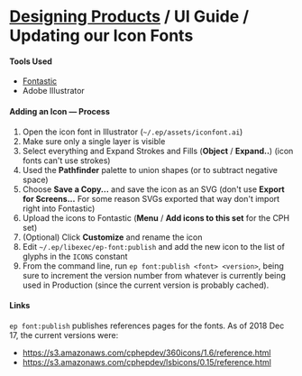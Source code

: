 # [Designing Products](../../designing_products.md) / UI Guide / Updating our Icon Fonts


#### Tools Used

 - [Fontastic](http://app.fontastic.me/)
 - Adobe Illustrator


#### Adding an Icon — Process

 1. Open the icon font in Illustrator (`~/.ep/assets/iconfont.ai`)
 2. Make sure only a single layer is visible
 3. Select everything and Expand Strokes and Fills (**Object** / **Expand..**) (icon fonts can't use strokes)
 4. Used the **Pathfinder** palette to union shapes (or to subtract negative space)
 5. Choose **Save a Copy...** and save the icon as an SVG (don't use **Export for Screens...** For some reason SVGs exported that way don't import right into Fontastic)
 6. Upload the icons to Fontastic (**Menu** / **Add icons to this set** for the CPH set)
 7. (Optional) Click **Customize** and rename the icon
 8. Edit `~/.ep/libexec/ep-font:publish` and add the new icon to the list of glyphs in the `ICONS` constant
 9. From the command line, run `ep font:publish <font> <version>`, being sure to increment the version number from whatever is currently being used in Production (since the current version is probably cached).


#### Links

`ep font:publish` publishes references pages for the fonts. As of 2018 Dec 17, the current versions were:

- https://s3.amazonaws.com/cphepdev/360icons/1.6/reference.html
- https://s3.amazonaws.com/cphepdev/lsbicons/0.15/reference.html
